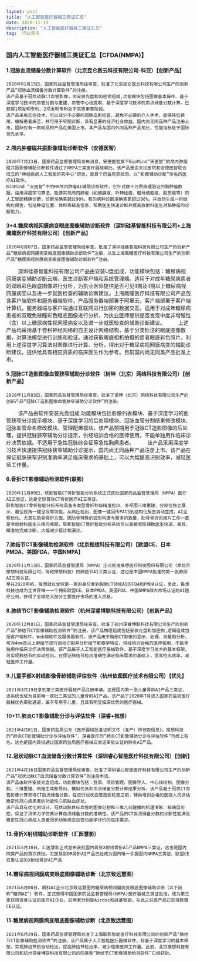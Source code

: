 ```yaml
---
layout: post
title: "人工智能医疗器械三类证汇总"
date: 2020-11-19 
description: "人工智能医疗器械三类证汇总"
tag:  行业资讯
---  
```



### 国内人工智能医疗器械三类证汇总【CFDA(NMPA)】

#### 1.冠脉血流储备分数计算软件（北京昆仑医云科技有限公司-科亚）【创新产品】
    2020年01月15日，国家药品监督管理局经审查，批准了北京昆仑医云科技有限公司生产的创新产品“冠脉血流储备分数计算软件”的注册。
    该产品基于冠状动脉CT血管影像，由安装光盘和加密锁组成,功能模块包括图像基本操作、基于深度学习技术的血管分割与重建、血管中心线提取、基于深度学习技术的血流储备分数计算。已获得1项发明专利、2项发明专利处于实质审查阶段。
    该产品采用无创技术，可以减少不必要的冠脉造影检查，避免不必要的介入手术，能够降低费用，缓解患者痛苦，并可用于早期诊断，具有显著的经济社会效益。国内尚无同品种产品注册上市，国际仅有一款同品种产品在美国上市。本产品与国内外同品种产品相比，性能指标处于国际领先水平。

#### 2.颅内肿瘤磁共振影像辅助诊断软件（安德医智）
    2020年7月23日，国家药品监督管理局发布消息，安德医智旗下BioMind“天医智”的颅内肿瘤磁共振影像辅助诊断软件通过了NMPA三类医疗器械审批。该产品是由天坛医院和安德医智联合成立的"神经疾病人工智能研究中心"研发，是首个药监局获批的、以“影像辅助诊断”命名的医疗AI软件。
    BioMind “天医智”中的MR颅内肿瘤AI辅助诊断软件，它针对数十万例病理验证的脑肿瘤数据，运用深度学习算法，能够实现颅内肿瘤（如脑膜瘤、听神经瘤、髓母细胞瘤、胶质瘤等）的人工智能精确诊断，诊断准确率超过90%，有的病种诊断准确率更超过96%。并自动生成一份结构化报告，包括肿瘤位置、体积等精准信息，帮助医生快速诊断并提高放射科医生对脑肿瘤的诊断能力。

#### 3+4.糖尿病视网膜病变眼底图像辅助诊断软件（深圳硅基智能科技有限公司+上海鹰瞳医疗科技有限公司）【创新产品】
    2020年8月07日，国家药品监督管理局经审查，批准了深圳硅基智能科技有限公司生产的创新产品“糖尿病视网膜病变眼底图像辅助诊断软件”注册，以及上海鹰瞳医疗科技有限公司生产的创新产品“糖尿病视网膜病变眼底图像辅助诊断软件”注册。
　　 深圳硅基智能科技有限公司产品由安装U盘组成，功能模块包括：糖尿病视网膜病变辅助诊断云端、医生诊断客户端和系统管理端。适用于对成年糖尿病患者的双眼彩色眼底图像进行分析，为执业医师提供是否可见II期及II期以上糖尿病视网膜病变以及进一步就医检查的辅助诊断建议。上海鹰瞳医疗科技有限公司产品包含客户端软件和服务器端软件，产品服务器端部署于阿里云，客户端部署于客户端计算机，服务器端与客户端通过互联网进行加密的数据交互。适用于对成年糖尿病患者的双眼免散瞳彩色眼底图像进行分析，为执业医师提供是否发现中度非增殖性（含）以上糖尿病性视网膜病变以及进一步就医检查的辅助诊断建议。
　　 上述产品均采用基于卷积神经网络的自主设计网络结构，基于分类标注的眼底图像数据，对算法模型进行训练和验证。通过获取眼底相机拍摄的患者眼底彩色照片，利用上述深度学习算法对图像进行计算、分析，得出对于糖尿病视网膜病变的辅助诊断建议，提供给具有相应资质的临床医生作为参考。目前国内尚无同类产品批准上市。

#### 5.冠脉CT造影图像血管狭窄辅助分诊软件（树坤（北京）网络科技有限公司）【创新产品】
    2020年11月03日，国家药品监督管理局经审查，批准了语坤（北京）网络科技有限公司生产的创新产品“冠脉CT造影图像血管狭窄辅助分诊软件”的注册。
　　 该产品由软件安装光盘组成,功能模块包括影像列表模块、基于深度学习的血管狭窄分诊提示模块、基于深度学习的后处理模块、冠脉血管分割结果修改模块、冠脉血管命名修改模块、管理配置模块。该产品预期用于冠脉CT造影图像的后处理，提供冠脉狭窄辅助分诊提示，供经培训合格的医师使用，不能单独用作临床诊疗决策依据。不适用于急性冠脉综合征等急性胸痛患者。
　　 该产品采用深度学习技术快速提供冠脉狭窄辅助分诊提示，国内尚无同品种产品注册上市。该产品在保证冠脉狭窄识别准确率满足临床需求的基础上，可以大幅提高识别效率，减轻医师工作量。

#### 6.骨折CT影像辅助检测软件(联影)
    2020年11月09日，联影智能CT骨折智能分析系统正式获批国家药品监督管理局（NMPA）医疗AI三类证，这是全球首张CT骨折医疗AI三类证。
    联影智能CT骨折智能分析系统具备多类型骨折秒级精准检出、多视图三维重建、分部位独立展示、最佳视角一键呈现等功能，从病灶检出、图像一键回传PACS到结构化报告自动生成，AI全程优化。尤其在肋骨骨折方面，因肋骨特殊的弧形构造与繁多的数量，肋骨骨折的阅片工作一直是令放射科医生头疼的难题，联影智能CT骨折智能分析系统可以高敏感性辅助医生快速、高效、精准地完成诊断，大幅减少错诊和漏诊。

#### 7.肺结节CT影像辅助检测软件（北京推想科技有限公司）【欧盟CE、日本PMDA、美国FDA，中国NMPA】
    2020年11月13日，国家药品监督管理局（NMPA）正式批准推想医疗科技股份有限公司（原北京推想科技有限公司，简称推想科技）的肺结节AI三类认证，这也是中国NMPA批准的第一张肺部AI三类认证。
    早在2020年初，推想就以全球第一家的身份拿到胸肺CT领域AI的FDA和PMDA认证，至此，推想科技也成为全世界唯一一个拥有欧盟CE、日本PMDA、美国FDA，中国NMPA四大市场认证的AI医疗公司，获得了全球绝大部分主要医疗市场的准入资格。

#### 8.肺结节CT影像辅助检测软件（杭州深睿博联科技有限公司）【创新产品】
    2020年12月01日，国家药品监督管理局经审查，批准了杭州深睿博联科技有限公司生产的创新产品“肺结节CT影像辅助检测软件”的注册。该产品物理组成包括安装光盘和加密狗,逻辑组成包括客户端软件、Web端软件及服务器软件。该产品用于胸部CT影像的显示、处理、测量和分析，可对4mm及以上肺结节进行自动识别并分析结节影像学特征，供经培训合格的医师使用，不能单独用作临床诊疗决策依据。该产品属于人工智能医疗器械软件，基于深度学习技术的基本框架，可实现肺结节的自动检出。在保证肺结节检出准确性满足临床需求的基础上，提高检出效率，减轻医师工作量。

#### 9.儿童手部X射线影像骨龄辅助评估软件（杭州依图医疗技术有限公司）【优先】
    2021年3月19日拿到第三类医疗器械产品注册申请。这是国内第一张儿童骨龄AI产品三类证，该系统也成为目前唯一获批三类证的儿童骨龄AI产品。该产品于2020年7月进入国家药监局医疗器械优先审批通道，属于专用于儿童，且具有明显临床优势的医疗器械。

#### 10+11.肺炎CT影像辅助分诊与评估软件（深睿+推想）
    2021年4月01日，国家药监局公布《医疗器械批准证明文件（准产）待领取信息》，推想科技的“肺炎CT影像辅助分诊与评估软件”、深睿医疗的“肺炎CT影像辅助分诊与评估软件”均榜上有名，这也是国内首批通过国家药监局医疗器械三类证审批认证的肺炎AI产品。


#### 12.冠状动脉CT血流储备分数计算软件（深圳睿心智能医疗科技有限公司）【创新】
    2021年4月16日国家药品监督管理局经审查，批准了深圳睿心智能医疗科技有限公司生产的创新产品“冠状动脉CT血流储备分数计算软件”的注册申请。
    该产品由软件安装光盘组成，功能模块包括：登录、项目管理、图像导入、中心线绘制、图像分割、三维重建、网格生成和导出、模拟仿真和血流储备分数计算结果分析。该产品基于冠状CT血管影像计算获得CT血流储备分数，在进行冠状血管造影检查之前，辅助培训合格的医技人员评估稳定性冠心病患者的功能性心肌缺血症状。
    该产品具有优化的设计，冠状动脉目标血管的图像分割和三维几何建模的机理清晰、精确度可控，保证了流体力学仿真计算血流储备分数的准确性。该产品的CT血流储备分数的诊断性能满足稳定性冠心病成人患者冠状动脉病变血管功能学评价的临床需求。

#### 13.骨折X射线辅助诊断软件（汇医慧影）
    2021年5月10日，汇医慧影正式宣布获批国内首张X射线骨折AI产品NMPA三类证，这也是国内同类产品的首次获批。汇医慧影DR骨折AI产品已经成为国内唯一手握国内NMPA三类证、欧盟CE双重认证的X射线骨折AI产品

#### 14.糖尿病视网膜病变眼底图像辅助诊断（北京致远慧图）
    2021年6月08日，眼科AI企业北京致远慧图的糖尿病视网膜病变眼底图像辅助诊断（以下简称“糖网AI”）软件，正式获得中国国家药品监督管理局(NMPA)医疗器械三类证批准，成为第三家获得该类认证的医疗AI企业，前两家分别是Airdoc和硅基智能。在此之前该产品已获得欧盟CE认证。

#### 15.糖尿病视网膜病变眼底图像辅助诊断（北京致远慧图）
    2021年6月29日，国家药品监督管理局批准了上海联影智能医疗科技有限公司的创新产品“肺结节CT影像辅助检测软件”的注册。该产品属于人工智能医疗器械软件，将基于深度学习的基本框架，实现肺结节的自动检出，提高肺结节检出率，减少临床医师工作量。此前，北京推想科技有限公司和杭州深睿博联科技有限公司的同类型“肺结节CT影像辅助检测软件”已经获批。


	
